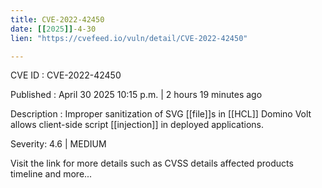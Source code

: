 ```yaml
---
title: CVE-2022-42450
date: [[2025]]-4-30
lien: "https://cvefeed.io/vuln/detail/CVE-2022-42450"

---
```


CVE ID : CVE-2022-42450

Published :  April 30
2025
10:15 p.m. | 2 hours
19 minutes ago

Description : Improper sanitization of SVG [[file]]s in [[HCL]] Domino Volt allows client-side script [[injection]] in deployed applications.

Severity: 4.6 | MEDIUM

Visit the link for more details
such as CVSS details
affected products
timeline
and more...
